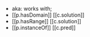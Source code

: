 


- aka: works with;
- [[p.hasDomain]] [[c.solution]]
- [[p.hasRange]] [[c.solution]]
- [[p.instanceOf]] [[c.pred]] 

